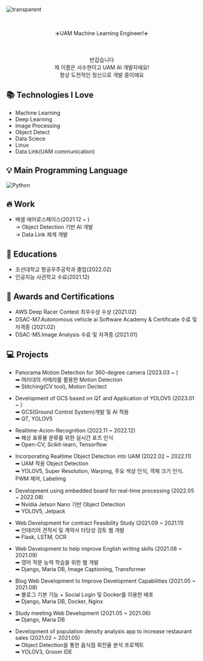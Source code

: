 <p align= "center">

![transparent](https://capsule-render.vercel.app/api?type=transparent&fontColor=703ee5&text=Soohyeon's%20GitHub%20&height=150&fontSize=60&desc=Welcome!&descAlignY=75&descAlign=60)
</p>

<br>

<p align = "center">
✈️UAM Machine Learning Engineer!✈️
</p> 

<br>

<p align= "center">
반갑습니다<br>
제 이름은 서수현이고 UAM AI 개발자에요!<br>
항상 도전적인 정신으로 개발 중이에요<br>
</p>

## 📚 Technologies I Love

- Machine Learning
- Deep Learning
- Image Processing
- Object Detect
- Data Sciece
- Linux
- Data Link(UAM communication)

## 💡 Main Programming Language
<img alt="Python" src="https://img.shields.io/badge/python%20-%2314354C.svg?&style=for-the-badge&logo=python&logoColor=white"/>

## 🔥 Work

 - 베셀 에어로스페이스(2021.12 ~ )<br>
   → Object Detection 기반 AI 개발<br>
   → Data Link 체계 개발
   
## 🏫 Educations

- 조선대학교 항공우주공학과 졸업(2022.02)
- 인공지능 사관학교 수료(2021.12)

## 🙋 Awards and Certifications 

- AWS Deep Racer Contest 최우수상 수상 (2021.02)
- DSAC-M7.Autonomous vehicle ai Software Academy & Certificate 수료 및 자격증 (2021.02)
- DSAC-M5.Image Analysis 수료 및 자격증 (2021.01)

## 💻 Projects

 - Panorama Motion Detection for 360-degree camera (2023.03 ~ )<br>
   ➡ 여러대의 카메라를 활용한 Motion Detection<br>
   ➡ Stitching(CV tool), Motion Dectect<br>
   
 - Development of GCS based on QT and Application of YOLOV5 (2023.01 ~ )<br>
   ➡ GCS(Ground Control System)개발 및 AI 적용<br>
   ➡ QT, YOLOV5<br>
   
 - Realtime-Acion-Recognition (2022.11 ~ 2022.12)<br>
    ➡ 해상 표류물 분류를 위한 실시간 포즈 인식<br>
    ➡ Open-CV, Scikit-learn, Tensorflow<br>
    
 - Incorporating Realtime Object Detection into UAM (2022.02 ~ 2022.11)<br>
   ➡ UAM 적용 Object Detection<br>
   ➡ YOLOV5, Super Resolution, Warping, 주요 색상 인식, 객체 크기 인식. PWM 제어, Labelimg<br>
   
 - Development using embedded board for real-time processing (2022.05 ~ 2022.08)<br>
   ➡ Nvidia Jetson Nano 기반 Object Detection<br>
   ➡ YOLOV5, Jetpack<br>
   
 - Web Development for contract Feasibility Study (2021.09 ~ 2021.11)<br>
   ➡ 인테리어 견적서 및 계약서 타당성 검토 웹 개발<br>
   ➡ Flask, LSTM, OCR<br>
   
 - Web Development to help improve English writing skills (2021.08 ~ 2021.09)<br>
   ➡ 영어 작문 능력 학습을 위한 웹 개발<br> 
   ➡ Django, Maria DB, Image Captioning, Transformer<br>
   
 - Blog Web Development to Improve Development Capabilities (2021.05 ~ 2021.08)<br>
   ➡ 블로그 기본 기능 + Social Login 및 Docker를 이용한 배포<br> 
   ➡ Django, Maria DB, Docker, Nginx<br>
   
 - Study meeting Web Development (2021.05 ~ 2021.06)<br>
   ➡ Django, Maria DB<br>
 
 - Development of population density analysis app to increase restaurant sales (2021.02 ~ 2021.05)<br>
   ➡ Object Detection을 통한 음식점 회전율 분석 프로젝트<br> 
   ➡ YOLOV3, Groom IDE<br>





   

   
    
